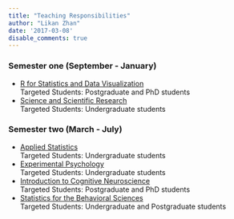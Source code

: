 ```yaml
---
title: "Teaching Responsibilities"
author: "Likan Zhan"
date: '2017-03-08'
disable_comments: true
---
```


### Semester one (September - January)
- [R for Statistics and Data Visualization](/en/teach/R-for-Statistics-Data-Visualization/) <br>
  Targeted Students: Postgraduate and PhD students <br>
- [Science and Scientific Research](/en/teach/Science-and-Scientific-Research/) <br>
  Targeted Students: Undergraduate students

### Semester two (March - July)
- [Applied Statistics](/en/teach/Applied-Statistics/) <br>
    Targeted Students: Undergraduate students
- [Experimental Psychology](/en/teach/Experimental-Psychology/) <br>
      Targeted Students: Undergraduate students
- [Introduction to Cognitive Neuroscience](/en/teach/Introduction-to-Cognitive-Neuroscience/) <br>
  Targeted Students: Postgraduate and PhD students
- [Statistics for the Behavioral Sciences](/en/teach/Statistics-for-the-Behavioral-Sciences/) <br>
  Targeted Students: Undergraduate and Postgraduate students
